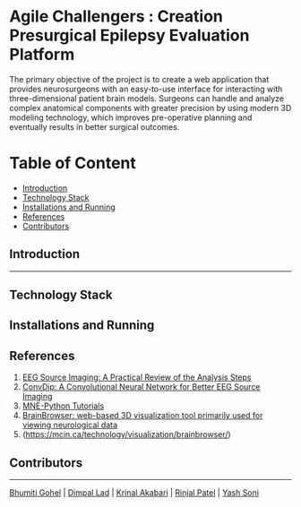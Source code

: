 # Agile Challengers : Creation Presurgical Epilepsy Evaluation Platform

The primary objective of the project is to create a web application that provides neurosurgeons with an easy-to-use interface for interacting with three-dimensional patient brain models. Surgeons can handle and analyze complex anatomical components with greater precision by using modern 3D modeling technology, which improves pre-operative planning and eventually results in better surgical outcomes.

<h1>Table of Content</h1>

- [Introduction](#introduction)
- [Technology Stack](#technology-stack)
- [Installations and Running](#installations-and-running)
- [References](#references)
- [Contributors](#contributors)

## Introduction
---


## Technology Stack
## Installations and Running
## References
1. [EEG Source Imaging: A Practical Review of the Analysis Steps](https://www.frontiersin.org/articles/10.3389/fneur.2019.00325/full)
2. [ConvDip: A Convolutional Neural Network for Better EEG Source Imaging](https://www.frontiersin.org/articles/10.3389/fnins.2021.569918/full)
3. [MNE-Python Tutorials](https://mne.tools/stable/auto_tutorials/index.html)
4. [BrainBrowser: web-based 3D visualization tool primarily used for viewing neurological data](https://brainbrowser.cbrain.mcgill.ca/)
5. (https://mcin.ca/technology/visualization/brainbrowser/)



## Contributors
---
[Bhumiti Gohel](https://github.com/bhumiti28) | [Dimpal Lad](https://github.com/Dimpal-lad) | [Krinal Akabari](https://github.com/Krinal-Akbari) | [Rinjal Patel](https://github.com/RinjalPatel490) | [Yash Soni](https://github.com/Yash55133)

